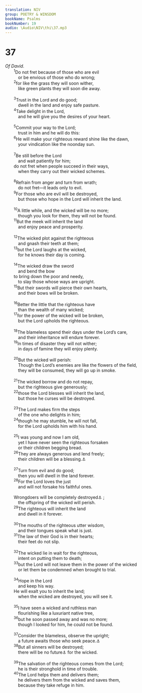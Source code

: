 ```yaml
---
translation: NIV
group: POETRY & WINSDOM
bookName: Psalms 
bookNumber: 19
audio: \Audio\NIV\thi\37.mp3
---
```


<div class="title"><h1>37</h1><i>Of David.</i></div>
<span class="verse thi_37_1">  <sup>1</sup>Do not fret because of those who are evil <br/>   or be envious of those who do wrong; <br/></span>
<span class="verse thi_37_2">  <sup>2</sup>for like the grass they will soon wither, <br/>   like green plants they will soon die away. <br/><br/></span>
<span class="verse thi_37_3">  <sup>3</sup>Trust in the Lord and do good; <br/>   dwell in the land and enjoy safe pasture. <br/></span>
<span class="verse thi_37_4">  <sup>4</sup>Take delight in the Lord, <br/>   and he will give you the desires of your heart. <br/><br/></span>
<span class="verse thi_37_5">  <sup>5</sup>Commit your way to the Lord; <br/>   trust in him and he will do this: <br/></span>
<span class="verse thi_37_6">  <sup>6</sup>He will make your righteous reward shine like the dawn, <br/>   your vindication like the noonday sun. <br/><br/></span>
<span class="verse thi_37_7">  <sup>7</sup>Be still before the Lord<br/>   and wait patiently for him; <br/>  do not fret when people succeed in their ways, <br/>   when they carry out their wicked schemes. <br/><br/></span>
<span class="verse thi_37_8">  <sup>8</sup>Refrain from anger and turn from wrath; <br/>   do not fret—it leads only to evil. <br/></span>
<span class="verse thi_37_9">  <sup>9</sup>For those who are evil will be destroyed, <br/>   but those who hope in the Lord will inherit the land. <br/><br/></span>
<span class="verse thi_37_10">  <sup>10</sup>A little while, and the wicked will be no more; <br/>   though you look for them, they will not be found. <br/></span>
<span class="verse thi_37_11">  <sup>11</sup>But the meek will inherit the land <br/>   and enjoy peace and prosperity. <br/><br/></span>
<span class="verse thi_37_12">  <sup>12</sup>The wicked plot against the righteous <br/>   and gnash their teeth at them; <br/></span>
<span class="verse thi_37_13">  <sup>13</sup>but the Lord laughs at the wicked, <br/>   for he knows their day is coming. <br/><br/></span>
<span class="verse thi_37_14">  <sup>14</sup>The wicked draw the sword <br/>   and bend the bow <br/>  to bring down the poor and needy, <br/>   to slay those whose ways are upright. <br/></span>
<span class="verse thi_37_15">  <sup>15</sup>But their swords will pierce their own hearts, <br/>   and their bows will be broken. <br/><br/></span>
<span class="verse thi_37_16">  <sup>16</sup>Better the little that the righteous have <br/>   than the wealth of many wicked; <br/></span>
<span class="verse thi_37_17">  <sup>17</sup>for the power of the wicked will be broken, <br/>   but the Lord upholds the righteous. <br/><br/></span>
<span class="verse thi_37_18">  <sup>18</sup>The blameless spend their days under the Lord’s care, <br/>   and their inheritance will endure forever. <br/></span>
<span class="verse thi_37_19">  <sup>19</sup>In times of disaster they will not wither; <br/>   in days of famine they will enjoy plenty. <br/><br/></span>
<span class="verse thi_37_20">  <sup>20</sup>But the wicked will perish: <br/>   Though the Lord’s enemies are like the flowers of the field, <br/>   they will be consumed, they will go up in smoke. <br/><br/></span>
<span class="verse thi_37_21">  <sup>21</sup>The wicked borrow and do not repay, <br/>   but the righteous give generously; <br/></span>
<span class="verse thi_37_22">  <sup>22</sup>those the Lord blesses will inherit the land, <br/>   but those he curses will be destroyed. <br/><br/></span>
<span class="verse thi_37_23">  <sup>23</sup>The Lord makes firm the steps <br/>   of the one who delights in him; <br/></span>
<span class="verse thi_37_24">  <sup>24</sup>though he may stumble, he will not fall, <br/>   for the Lord upholds him with his hand. <br/><br/></span>
<span class="verse thi_37_25">  <sup>25</sup>I was young and now I am old, <br/>   yet I have never seen the righteous forsaken <br/>   or their children begging bread. <br/></span>
<span class="verse thi_37_26">  <sup>26</sup>They are always generous and lend freely; <br/>   their children will be a blessing.<a data-toggle="tooltip" data-placement="bottom" title="Or freely; / the names of their children will be used in blessings (see Gen. 48:20); or freely; / others will see that their children are blessed">⚓</a><br/><br/></span>
<span class="verse thi_37_27">  <sup>27</sup>Turn from evil and do good; <br/>   then you will dwell in the land forever. <br/></span>
<span class="verse thi_37_28">  <sup>28</sup>For the Lord loves the just <br/>   and will not forsake his faithful ones. <br/><br/>  Wrongdoers will be completely destroyed<a data-toggle="tooltip" data-placement="bottom" title="See Septuagint; Hebrew They will be protected forever">⚓</a> ; <br/>   the offspring of the wicked will perish. <br/></span>
<span class="verse thi_37_29">  <sup>29</sup>The righteous will inherit the land <br/>   and dwell in it forever. <br/><br/></span>
<span class="verse thi_37_30">  <sup>30</sup>The mouths of the righteous utter wisdom, <br/>   and their tongues speak what is just. <br/></span>
<span class="verse thi_37_31">  <sup>31</sup>The law of their God is in their hearts; <br/>   their feet do not slip. <br/><br/></span>
<span class="verse thi_37_32">  <sup>32</sup>The wicked lie in wait for the righteous, <br/>   intent on putting them to death; <br/></span>
<span class="verse thi_37_33">  <sup>33</sup>but the Lord will not leave them in the power of the wicked <br/>   or let them be condemned when brought to trial. <br/><br/></span>
<span class="verse thi_37_34">  <sup>34</sup>Hope in the Lord<br/>   and keep his way. <br/>  He will exalt you to inherit the land; <br/>   when the wicked are destroyed, you will see it. <br/><br/></span>
<span class="verse thi_37_35">  <sup>35</sup>I have seen a wicked and ruthless man <br/>   flourishing like a luxuriant native tree, <br/></span>
<span class="verse thi_37_36">  <sup>36</sup>but he soon passed away and was no more; <br/>   though I looked for him, he could not be found. <br/><br/></span>
<span class="verse thi_37_37">  <sup>37</sup>Consider the blameless, observe the upright; <br/>   a future awaits those who seek peace.<a data-toggle="tooltip" data-placement="bottom" title="Or upright; / those who seek peace will have posterity">⚓</a><br/></span>
<span class="verse thi_37_38">  <sup>38</sup>But all sinners will be destroyed; <br/>   there will be no future<a data-toggle="tooltip" data-placement="bottom" title="Or posterity">⚓</a> for the wicked. <br/><br/></span>
<span class="verse thi_37_39">  <sup>39</sup>The salvation of the righteous comes from the Lord; <br/>   he is their stronghold in time of trouble. <br/></span>
<span class="verse thi_37_40">  <sup>40</sup>The Lord helps them and delivers them; <br/>   he delivers them from the wicked and saves them, <br/>   because they take refuge in him. <br/></span>
